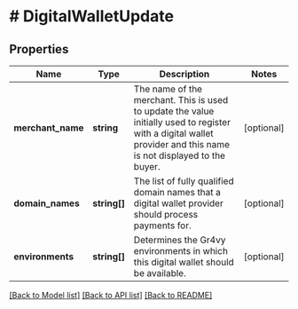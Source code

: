 # # DigitalWalletUpdate

## Properties

Name | Type | Description | Notes
------------ | ------------- | ------------- | -------------
**merchant_name** | **string** | The name of the merchant. This is used to update the value initially used to register with a digital wallet provider and this name is not displayed to the buyer. | [optional]
**domain_names** | **string[]** | The list of fully qualified domain names that a digital wallet provider should process payments for. | [optional]
**environments** | **string[]** | Determines the Gr4vy environments in which this digital wallet should be available. | [optional]

[[Back to Model list]](../../README.md#models) [[Back to API list]](../../README.md#endpoints) [[Back to README]](../../README.md)

